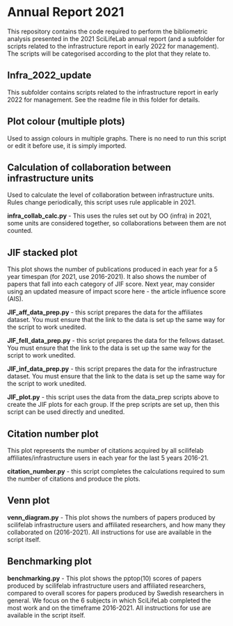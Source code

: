 # Annual Report 2021

This repository contains the code required to perform the bibliometric analysis presented in the 2021 SciLifeLab annual report (and a subfolder for scripts related to the infrastructure report in early 2022 for management). The scripts will be categorised according to the plot that they relate to.

## Infra_2022_update

This subfolder contains scripts related to the infrastructure report in early 2022 for management. See the readme file in this folder for details.

## Plot colour (multiple plots)

Used to assign colours in multiple graphs. There is no need to run this script or edit it before use, it is simply imported.

## Calculation of collaboration between infrastructure units

Used to calculate the level of collaboration between infrastructure units. Rules change periodically, this script uses rule applicable in 2021.

**infra_collab_calc.py** - This uses the rules set out by OO (infra) in 2021, some units are considered together, so collaborations between them are not counted. 

## JIF stacked plot

This plot shows the number of publications produced in each year for a 5 year timespan (for 2021, use 2016-2021). It also shows the number of papers that fall into each category of JIF score. Next year, may consider using an updated measure of impact score here - the article influence score (AIS).

**JIF_aff_data_prep.py** - this script prepares the data for the affiliates dataset. You must ensure that the link to the data is set up the same way for the script to work unedited.

**JIF_fell_data_prep.py** - this script prepares the data for the fellows dataset. You must ensure that the link to the data is set up the same way for the script to work unedited.

**JIF_inf_data_prep.py** - this script prepares the data for the infrastructure dataset. You must ensure that the link to the data is set up the same way for the script to work unedited.

**JIF_plot.py** - this script uses the data from the data_prep scripts above to create the JIF plots for each group. If the prep scripts are set up, then this script can be used directly and unedited.

## Citation number plot

This plot represents the number of citations acquired by all scilifelab affiliates/infrastructure users in each year for the last 5 years 2016-21.

**citation_number.py** - this script completes the calculations required to sum the number of citations and produce the plots.

## Venn plot

**venn_diagram.py** - This plot shows the numbers of papers produced by scilifelab infrastructure users and affiliated researchers, and how many they collaborated on (2016-2021). All instructions for use are available in the script itself.

## Benchmarking plot

**benchmarking.py** - This plot shows the pptop(10) scores of papers produced by scilifelab infrastructure users and affiliated researchers, compared to overall scores for papers produced by Swedish researchers in general. We focus on the 6 subjects in which SciLifeLab completed the most work and on the timeframe 2016-2021. All instructions for use are available in the script itself.